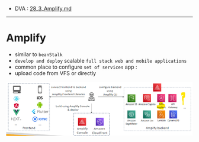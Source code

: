 - DVA : [28_3_Amplify.md](../00_DVA-C02/28_3_Amplify.md)
---
# Amplify

- similar to `beanStalk`
- `develop and deploy` scalable `full stack web and mobile applications`
- common place to configure `set of services` app :
- upload code from VFS or directly

![img_6.png](../99_img/moreSrv/img_6.png)

